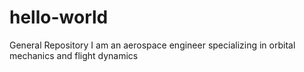# hello-world
General Repository
I am an aerospace engineer specializing in orbital mechanics and flight dynamics
